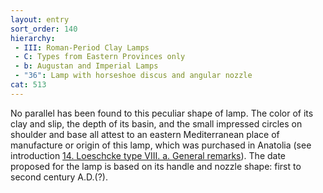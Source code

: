 ```yaml
---
layout: entry
sort_order: 140
hierarchy:
 - III: Roman-Period Clay Lamps
 - C: Types from Eastern Provinces only
 - b: Augustan and Imperial Lamps
 - "36": Lamp with horseshoe discus and angular nozzle
cat: 513
---
```


No parallel has been found to this peculiar shape of lamp. The color of its clay and slip, the depth of its basin, and the small impressed circles on shoulder and base all attest to an eastern Mediterranean place of manufacture or origin of this lamp, which was purchased in Anatolia (see introduction [14. Loeschcke type VIII. a. General remarks](14.-Loeschcke-type-viii.-a.-General-remarks)). The date proposed for the lamp is based on its handle and nozzle shape: first to second century A.D.(?).
